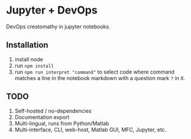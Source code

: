 # Jupyter + DevOps
DevOps crestomathy in jupyter notebooks.  

## Installation

1. install node
2. run `npm install`
3. run `npm run interpret "command"` to select code where command matches a line in the notebook markdown with a question mark `?` in it.

## TODO

1. Self-hosted / no-dependencies
2. Documentation export
3. Multi-lingual, runs from Python/Matlab
4. Multi-interface, CLI, web-host, Matlab GUI, MFC, Jupyter, etc.

